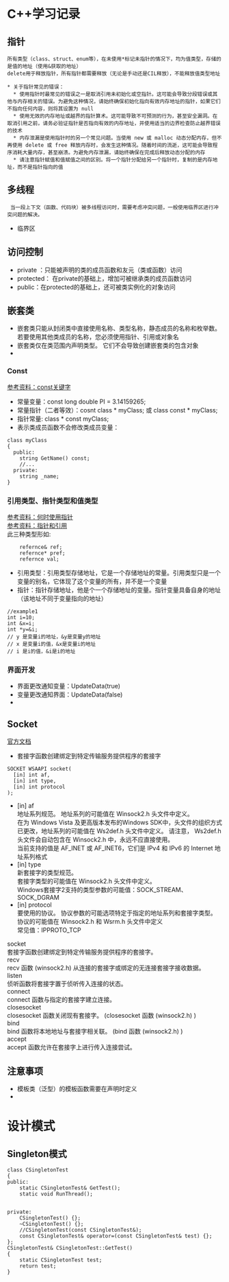 # C++学习记录  

## 指针  
    所有类型（class、struct、enum等），在未使用*标记未指针的情况下，均为值类型，存储的是值的地址（使用&获取的地址）  
    delete用于释放指针，所有指针都需要释放（无论是手动还是CIL释放），不能释放值类型地址  
      
    * 关于指针常见的错误：  
      * 使用指针时最常见的错误之一是取消引用未初始化或空指针。这可能会导致分段错误或其他与内存相关的错误。为避免这种情况，请始终确保初始化指向有效内存地址的指针，如果它们不指向任何内容，则将其设置为 null  
      * 使用无效的内存地址或越界的指针算术。这可能导致不可预测的行为，甚至安全漏洞。在取消引用之前，请务必验证指针是否指向有效的内存地址，并使用适当的边界检查防止越界错误的技术  
      * 内存泄漏是使用指针时的另一个常见问题。当使用 new 或 malloc 动态分配内存，但不再使用 delete 或 free 释放内存时，会发生这种情况。随着时间的流逝，这可能会导致程序消耗大量内存，甚至崩溃。为避免内存泄漏，请始终确保在完成后释放动态分配的内存  
      * 请注意指针赋值和值赋值之间的区别。将一个指针分配给另一个指针时，复制的是内存地址，而不是指针指向的值  




## 多线程  
  
     当一段上下文（函数、代码块）被多线程访问时，需要考虑冲突问题，一般使用临界区进行冲突问题的解决。  
* 临界区  
    


## 访问控制  

* private ：只能被声明的类的成员函数和友元（类或函数）访问  
* protected： 在private的基础上，增加可被继承类的成员函数访问  
* public：在protected的基础上，还可被类实例化的对象访问  

## 嵌套类  

* 嵌套类只能从封闭类中直接使用名称、类型名称，静态成员的名称和枚举数。 若要使用其他类成员的名称，您必须使用指针、引用或对象名  
* 嵌套类仅在类范围内声明类型。 它们不会导致创建嵌套类的包含对象  
* 

### Const  
[参考资料：const关键字](https://www.geeksforgeeks.org/const-keyword-in-cpp/)
*  常量变量：const long double PI = 3.14159265;  
*  常量指针（二者等效）：cosnt class * myClass; 或 class const * myClass;  
*  指针常量: class * const myClass;  
*  表示类成员函数不会修改类成员变量：   
~~~ 
class myClass
{
  public:
    string GetName() const;
    //...
  private:
    string _name;
}
~~~  

### 引用类型、指针类型和值类型  
[参考资料：何时使用指针](https://www.geeksforgeeks.org/when-do-we-pass-arguments-by-reference-or-pointer/)  
[参考资料：指针和引用](https://www.geeksforgeeks.org/pointers-vs-references-cpp/)  
此三种类型形如:  
~~~  
    refernce& ref;
    refernce* pref;
    refernce val;
~~~  

* 引用类型：引用类型存储地址，它是一个存储地址的常量。引用类型只是一个变量的别名，它体现了这个变量的所有，并不是一个变量  
* 指针：指针存储地址，他是个一个存储地址的变量。指针变量具备自身的地址（该地址不同于变量指向的地址）  
~~~
//example1
int i=10;
int &x=i;
int *y=&i;
// y 是变量i的地址，&y是变量y的地址  
// x 是变量i的值，&x是变量i的地址  
// i 是i的值，&i是i的地址  
~~~  








### 界面开发  

* 界面更改通知变量：UpdateData(true)  
* 变量更改通知界面：UpdateData(false)  
*   



## Socket  
[官方文档](https://learn.microsoft.com/zh-cn/windows/win32/api/winsock2/)  

* 套接字函数创建绑定到特定传输服务提供程序的套接字  
~~~
SOCKET WSAAPI socket(
  [in] int af,
  [in] int type,
  [in] int protocol
);
~~~  
  
 * [in] af   
 地址系列规范。 地址系列的可能值在 Winsock2.h 头文件中定义。    
 在为 Windows Vista 及更高版本发布的Windows SDK中，头文件的组织方式已更改，地址系列的可能值在 Ws2def.h 头文件中定义。 请注意， Ws2def.h 头文件会自动包含在 Winsock2.h 中，永远不应直接使用。  
 当前支持的值是 AF_INET 或 AF_INET6，它们是 IPv4 和 IPv6 的 Internet 地址系列格式   
  * [in] type  
  新套接字的类型规范。  
  套接字类型的可能值在 Winsock2.h 头文件中定义。  
  Windows套接字2支持的类型参数的可能值：SOCK_STREAM、SOCK_DGRAM  
  * [in] protocol  
  要使用的协议。 协议参数的可能选项特定于指定的地址系列和套接字类型。 协议的可能值在 Winsock2.h 和 Wsrm.h 头文件中定义  
  常见值：IPPROTO_TCP  


socket  
套接字函数创建绑定到特定传输服务提供程序的套接字。  
recv  
recv 函数 (winsock2.h) 从连接的套接字或绑定的无连接套接字接收数据。  
listen  
侦听函数将套接字置于侦听传入连接的状态。  
connect  
connect 函数与指定的套接字建立连接。  
closesocket  
closesocket 函数关闭现有套接字。 (closesocket 函数 (winsock2.h) )  
bind  
bind 函数将本地地址与套接字相关联。 (bind 函数 (winsock2.h) )  
accept  
accept 函数允许在套接字上进行传入连接尝试。







## 注意事项  

* 模板类（泛型）的模板函数需要在声明时定义  
* 






# 设计模式  

## Singleton模式  
~~~
class CSingletonTest
{
public:
    static CSingletonTest& GetTest();
    static void RunThread();


private:
    CSingletonTest() {};
    ~CSingletonTest() {};
    //CSingletonTest(const CSingletonTest&);
    const CSingletonTest& operator=(const CSingletonTest& test) {};
};
CSingletonTest& CSingletonTest::GetTest()
{
    static CSingletonTest test;
    return test;
}
~~~